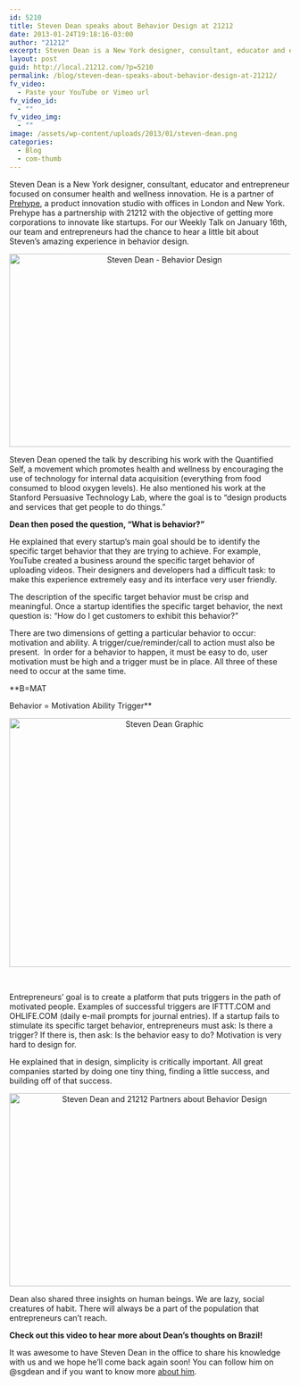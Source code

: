 ```yaml
---
id: 5210
title: Steven Dean speaks about Behavior Design at 21212
date: 2013-01-24T19:18:16-03:00
author: "21212"
excerpt: Steven Dean is a New York designer, consultant, educator and entrepreneur focused on consumer health and wellness innovation. For our Weekly Talk on January 16th, our team and entrepreneurs had the chance to hear a little bit about Steven’s amazing experience in behavior design.
layout: post
guid: http://local.21212.com/?p=5210
permalink: /blog/steven-dean-speaks-about-behavior-design-at-21212/
fv_video:
  - Paste your YouTube or Vimeo url
fv_video_id:
  - ""
fv_video_img:
  - ""
image: /assets/wp-content/uploads/2013/01/steven-dean.png
categories:
  - Blog
  - com-thumb
---
```

Steven Dean is a New York designer, consultant, educator and entrepreneur focused on consumer health and wellness innovation. He is a partner of <a title="Prehype" href="http://prehype.com/" target="_blank">Prehype</a>, a product innovation studio with offices in London and New York. Prehype has a partnership with 21212 with the objective of getting more corporations to innovate like startups. For our Weekly Talk on January 16th, our team and entrepreneurs had the chance to hear a little bit about Steven’s amazing experience in behavior design.

<p style="text-align: center;">
  <img class="aligncenter size-full wp-image-5217" alt="Steven Dean - Behavior Design" src="{{ site.url }}/assets/wp-content/uploads/2013/01/02.png" width="540" height="346" srcset="{{ site.url }}/assets/wp-content/uploads/2013/01/02.png 540w, {{ site.url }}/assets/wp-content/uploads/2013/01/02-300x192.png 300w" sizes="(max-width: 540px) 100vw, 540px" />
</p>

Steven Dean opened the talk by describing his work with the Quantified Self, a movement which promotes health and wellness by encouraging the use of technology for internal data acquisition (everything from food consumed to blood oxygen levels). He also mentioned his work at the Stanford Persuasive Technology Lab, where the goal is to “design products and services that get people to do things.”

**Dean then posed the question, “What is behavior?”**

He explained that every startup’s main goal should be to identify the specific target behavior that they are trying to achieve. For example, YouTube created a business around the specific target behavior of uploading videos. Their designers and developers had a difficult task: to make this experience extremely easy and its interface very user friendly.

The description of the specific target behavior must be crisp and meaningful. Once a startup identifies the specific target behavior, the next question is: “How do I get customers to exhibit this behavior?”

There are two dimensions of getting a particular behavior to occur: motivation and ability. A trigger/cue/reminder/call to action must also be present.  In order for a behavior to happen, it must be easy to do, user motivation must be high and a trigger must be in place. All three of these need to occur at the same time.

**B=MAT

Behavior = Motivation Ability Trigger**

<p style="text-align: center;">
  <img class="aligncenter size-full wp-image-5215" alt="Steven Dean Graphic" src="{{ site.url }}/assets/wp-content/uploads/2013/01/deansgraphic.png" width="540" height="446" srcset="{{ site.url }}/assets/wp-content/uploads/2013/01/deansgraphic.png 540w, {{ site.url }}/assets/wp-content/uploads/2013/01/deansgraphic-300x247.png 300w" sizes="(max-width: 540px) 100vw, 540px" />
</p>

&nbsp;

Entrepreneurs’ goal is to create a platform that puts triggers in the path of motivated people. Examples of successful triggers are IFTTT.COM and OHLIFE.COM (daily e-mail prompts for journal entries). If a startup fails to stimulate its specific target behavior, entrepreneurs must ask: Is there a trigger? If there is, then ask: Is the behavior easy to do? Motivation is very hard to design for.

He explained that in design, simplicity is critically important. All great companies started by doing one tiny thing, finding a little success, and building off of that success.

<p style="text-align: center;">
  <img class="aligncenter size-full wp-image-5216" alt="Steven Dean and 21212 Partners about Behavior Design" src="{{ site.url }}/assets/wp-content/uploads/2013/01/01.png" width="540" height="346" srcset="{{ site.url }}/assets/wp-content/uploads/2013/01/01.png 540w, {{ site.url }}/assets/wp-content/uploads/2013/01/01-300x192.png 300w" sizes="(max-width: 540px) 100vw, 540px" />
</p>

Dean also shared three insights on human beings. We are lazy, social creatures of habit. There will always be a part of the population that entrepreneurs can’t reach.

**Check out this video to hear more about Dean&#8217;s thoughts on Brazil!**

<!-- This version of the embed code is no longer supported. Learn more: https://vimeo.com/help/faq/embedding -->

It was awesome to have Steven Dean in the office to share his knowledge with us and we hope he&#8217;ll come back again soon! You can follow him on @sgdean and if you want to know more [about him](http://www.linkedin.com/in/sgdean).
